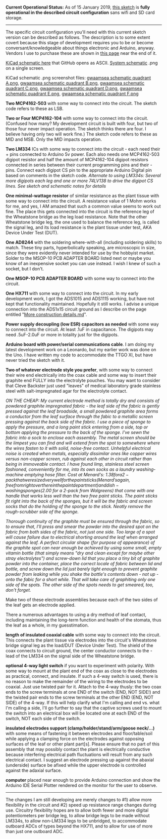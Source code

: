 **Current Operational Status:** As of 15 January 2019, [this sketch](https://github.com/kenneth558/plant_resistance_primary_perception/blob/Free/sketch%20code/adc_for_plant_tissue.ino) is **fully operational in the described circuit configuration** sans wifi and SD card storage.

------------------------------------

The specific circuit configuration you'll need with this current sketch version can be described as follows.  The description is to some extent covert because this stage of development requires you to be or become conversant/knowledgeable about things electronic and Arduino, anyway.  Vendors I use to purchase these are shown in [this page](https://github.com/kenneth558/plant_resistance_primary_perception/blob/Free/More%20construction%20details.md) near the end of it.  

[KiCad schematic here](https://github.com/kenneth558/plant_resistance_primary_perception/blob/Free/embeddeds/gwaamc%20schematic%20quadrant%20A.png) that GitHub opens as ASCII.  [System schematic](https://github.com/kenneth558/plant_resistance_primary_perception/blob/Free/embeddeds/GWAAMC%20System%20single%20page.png) .png on a single screen.


KiCad schematic .png screenshot files: [gwaamsea schematic quadrant A.png](https://github.com/kenneth558/plant_resistance_primary_perception/blob/Free/embeddeds/GWAAM-Sea%20schematic%20quadrant%20A.png), [gwaamsea schematic quadrant B.png](https://github.com/kenneth558/plant_resistance_primary_perception/blob/Free/embeddeds/GWAAM-Sea%20schematic%20quadrant%20B.png), [gwaamsea schematic quadrant C.png](https://github.com/kenneth558/plant_resistance_primary_perception/blob/Free/embeddeds/GWAAM-Sea%20schematic%20quadrant%20C.png), [gwaamsea schematic quadrant D.png](https://github.com/kenneth558/plant_resistance_primary_perception/blob/Free/embeddeds/GWAAM-Sea%20schematic%20quadrant%20D.png), [gwaamsea schematic quadrant E.png](https://github.com/kenneth558/plant_resistance_primary_perception/blob/Free/embeddeds/GWAAM-Sea%20schematic%20quadrant%20E.png), [gwaamsea schematic quadrant F.png](https://github.com/kenneth558/plant_resistance_primary_perception/blob/Free/embeddeds/GWAAM-Sea%20schematic%20quadrant%20F.png)

**Two MCP4162-503** with some way to connect into the circuit.  The sketch code refers to these as LSB.

**Two or Four MCP4162-104** with some way to connect into the circuit.  (Confused how many? My development circuit is built with four, but two of those four never impact operation.  The sketch thinks there are four.  I believe having only two will work fine.)  The sketch code refers to these as MID and MSB.  Only the MID impacts operation.

**Two LM334** ICs with some way to connect into the circuit - each need their + pins connected to Arduino 5v power.  Each also needs one MCP4162-503 digipot resistor and half the amount of MCP4162-104 digipot resistors connected in series between their current programming pins and their - pins.  Connect each digipot CS pin to the appropriate Arduino Digital pin based on comments in the sketch code.  *Alternate to using LM334s: Several more digipots each leg and one or more 74LV138 to drive the digipot CS lines.  See sketch and schematic notes for details*

**One minimal-wattage resistor** of similar resistance as the plant tissue with some way to connect into the circuit.  A resistance value of 1 Mohm works for me, and yes, I AM amazed that such a common value seems to work out fine.  The place this gets connected into the circuit is the reference leg of the Wheatstone bridge as the leg load resistance.  Note that the other Wheatstone bridge leg, the one used to balance the reference leg, is called the signal leg, and its load resistance is the plant tissue under test, AKA Device Under Test (DUT).

**One AD8244** with the soldering where-with-all (including soldering skills) to match.  These tiny parts, hyperbolically speaking, are microscopic in size, since they were evidently never intended for use by the hobbyist market.  Solder to the MSOP-10 PCB ADAPTER BOARD listed next or maybe you know of an inexpensive socket you can use instead.  I wish I knew of such a socket, but I don't.

**One MSOP-10 PCB ADAPTER BOARD** with some way to connect into the circuit.

**One HX711** with some way to connect into the circuit.  In my early development work, I got the ADS1015 and ADS1115 working, but have not kept that functionality maintained.  Hopefully it still works.  I advise a unique connection into the ADS1x15 circuit ground as I describe on the page entitled "[More construction details.md](https://github.com/kenneth558/plant_resistance_primary_perception/blob/Free/More%20construction%20details.md)".

**Power supply decoupling (low ESR) capacitors as needed** with some way to connect into the circuit.  At least .1uF in capacitance.  The digipots may need .5uF-2.0uF or more in totality just for the digipots.

**Arduino board with power/serial communications cable**.  I am doing my latest development work on a Leonardo, but my earlier work was done on the Uno.  I have written my code to accommodate the TTGO XI, but have never tried the sketch with it.

**Two of whatever electrode style you prefer**, with some way to connect their wire end electrically into the coax cable and some way to insert their graphite end FULLY into the electrolyte pouches.  You may want to consider that Cleve Backster just used "leaves" of  medical laboratory grade stainless steel with salt-impregnated agar for the electrolyte contact.  

*ON THE CHEAP: My current electrode method is totally dry and consists of powdered graphite impregnated fabric - the leaf side of the fabric is gently pressed against the leaf broadside, a small powdered graphite area forms a conductor from the leaf surface through the fabic to a metallic screen pressing against the back side of the fabric.  I use a piece of sponge to apply the pressure, and a long paint stick entering from a side, top or bottom applying the pressure to the back of the sponge.  I've sewn the fabric into a sock to enclose each assembly.  The metal screen should be the limpest you can find and will extend from the spot to somewhere where the wires fasten to it with solid, noise-free contact.  Unhelpful electrical noise is created when metals, especially dissimilar ones like copper wires versus non-copper screen, rub against each other in circuit rather than being in immoveable contact.  I have found limp, stainless steel screen fashioned, conveniently for me, into its own socks as a laundry washing-machine emptying hose filter.  Cost at Menard's: $1.38 for a 2-pack that were sized very well for the paint sticks (Menard's again, free from right over there in the paint department) and dish-washing sponges ($2.00 for a 2-pack from Walgreens) that come with one handle that works less well than the two free paint sticks.  The paint sticks fit right into the back of the sponges, but it will be the fabric and screen socks that do the holding of the sponge to the stick.  Neatly remove the rough-scrubber side of the sponge.*

*Thorough continuity of the graphite must be ensured through the fabric, so to ensure that, I'll press and smear the powder into the desired spot on the fabric from both sides of the fabric, not just one side.  Too large of a spot will cause failure due to electrical shorting around the leaf when arranged against the leaf.  A perfect circular shape (for purpose of appearance) of the graphite spot can near enough be achieved by using some small, empty vitamin bottle (that simply means "dry and clean except for maybe other stray electrolytes") and screw-down lid that you place a tiny bit of graphite powder into the container, place the correct locale of fabric between lid and bottle, and screw down the lid just barely tight enough to prevent graphite powder from leaking while you shake the bottle's contents down - not up - onto the fabic for a short while.  That will take care of graphiting only one side of the spots.  The other side of the spots needs to get smeared, too, don't forget.*

Make two of these electrode assemblies because each of the two sides of the leaf gets an electrode applied. 

There a numerous advantages to using a dry method of leaf contact, including maintaining the long-term function and health of the stomata, thus the leaf as a whole, in my guesstimation.

**length of insulated coaxial cable** with some way to connect into the circuit.  This connects the plant tissue via electrodes into the circuit's Wheatstone bridge signal leg as the load/DUT (Device Under Test).  The shield of the coax connects to circuit ground, the center conductor connects to the - lead of the LM334 on the signal side of the Wheatstone bridge.

**optional 4-way light switch** if you want to experiment with polarity.  With some way to mount at the plant end of the coax as close to the electrodes as practical, connect, and insulate.  If such a 4-way switch is used, there is no reason to make the remainder of the wiring to the electrodes to be coaxial.  Just use twisted pair for it.  Attach to the 4-way thusly: the two coax ends to the screw terminals at one END of the switch (END, NOT SIDE!) and the twisted pair ends to the screw terminals at the other END (END, NOT SIDE) of the 4-way.  If this will help clarify what I'm calling and end vs. what I'm calling a side, I'll go further to say that the captive screws used to mount the switch into an electrical box will be located one at each END of the switch, NOT each side of the switch.

**insulated electrodes support (clamp/holder/stand/arm/goose neck/...)** with some means of fastening it between electrodes and floor/table/soil while applying a clamping force on the electrodes against opposing surfaces of the leaf or other plant part[s].  Please ensure that no part of this assembly that may possibly contact the plant is electrically conductive because interfering electrical path fluctuations will result from any such electrical contact.  I suggest an electrode pressing up against the abaxial (underside) surface be afixed while the upper electrode is controlled against the adaxial surface.

**computer** placed near enough to provide Arduino connection and show the Arduino IDE Serial Plotter rendered on the monitor for the user to observe.

---------------------
The changes I am still developing are merely changes to #1) allow more flexibility in the circuit and #2) speed up resistance range changes during use.  Circuitry flexibility hopes are to allow both fewer and more digital potentiometers per bridge leg, to allow bridge legs to be made without LM334s, to allow non-LM334 legs to be unbridged, to accommodate outboard ADCs of types beyond the HX711, and to allow for use of more than just one outboard ADC.
